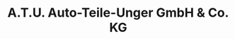 ---
title: "A.T.U. Auto-Teile-Unger GmbH & Co. KG"
url: /itzehoe/a-t-u-auto-teile-unger-gmbh-und-co-kg/
shop: Autowerkstatt
---